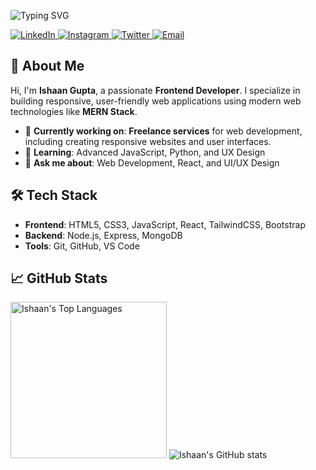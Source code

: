 ![Typing SVG](https://readme-typing-svg.demolab.com?font=Fira+Code&weight=900&size=40&repeat=false&vCenter=true&width=800&color=00FF00&lines=Ishaan+Gupta)

<p>
  <a href="https://www.linkedin.com/in/ishaan-gupta-a5b56a2a6/" target="_blank">
    <img src="https://img.shields.io/badge/LinkedIn-0A66C2?style=for-the-badge&logo=linkedin&logoColor=white" alt="LinkedIn">
  </a>
  <a href="https://www.instagram.com/ishaangupta___/" target="_blank">
    <img src="https://img.shields.io/badge/Instagram-E4405F?style=for-the-badge&logo=instagram&logoColor=white" alt="Instagram">
  </a>
<a href="https://x.com/ishaang2209" target="_blank">
  <img src="https://img.shields.io/badge/Twitter-1DA1F2?style=for-the-badge&logo=X&logoColor=white" alt="Twitter">
</a>
  <a href="mailto:ishaang2209@gmail.com" target="_blank">
    <img src="https://img.shields.io/badge/Email-D14836?style=for-the-badge&logo=gmail&logoColor=white" alt="Email">
  </a>
</p>

## 🌟 About Me
Hi, I'm **Ishaan Gupta**, a passionate **Frontend Developer**. I specialize in building responsive, user-friendly web applications using modern web technologies like **MERN Stack**.

- 🔭 **Currently working on**: **Freelance services** for web development, including creating responsive websites and user interfaces.
- 🌱 **Learning**: Advanced JavaScript, Python, and UX Design
- 💬 **Ask me about**: Web Development, React, and UI/UX Design

## 🛠 Tech Stack

- **Frontend**: HTML5, CSS3, JavaScript, React, TailwindCSS, Bootstrap
- **Backend**: Node.js, Express, MongoDB
- **Tools**: Git, GitHub, VS Code

## 📈 GitHub Stats
<p>
  <img src="https://github-readme-stats.vercel.app/api/top-langs/?username=ishaangupta122&theme=radical" alt="Ishaan's Top Languages" width="250px"/>
  <img src="https://github-readme-stats.vercel.app/api?username=ishaangupta122&show_icons=true&theme=radical&cache_seconds=86400" alt="Ishaan's GitHub stats" widht="300px" />
</p>


